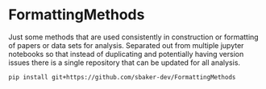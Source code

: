# FormattingMethods
Just some methods that are used consistently in construction or formatting of papers or data sets for analysis. 
Separated out from multiple jupyter notebooks so that instead of duplicating and potentially having version issues there
is a single repository that can be updated for all analysis.

```shell script
pip install git+https://github.com/sbaker-dev/FormattingMethods
```